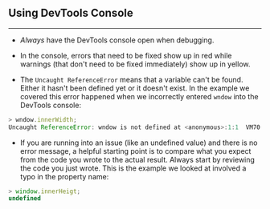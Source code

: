 ## Using DevTools Console
<hr />

* _Always_ have the DevTools console open when debugging.

* In the console, errors that need to be fixed show up in red while warnings (that don't need to be fixed immediately) show up in yellow.

* The `Uncaught ReferenceError` means that a variable can't be found. Either it hasn't been defined yet or it doesn't exist. In the example we covered this error happened when we incorrectly entered `wndow` into the DevTools console:

```js
> wndow.innerWidth;
Uncaught ReferenceError: wndow is not defined at <anonymous>:1:1  VM70:1
```

* If you are running into an issue (like an undefined value) and there is no error message, a helpful starting point is to compare what you expect from the code you wrote to the actual result. Always start by reviewing the code you just wrote. This is the example we looked at involved a typo in the property name:

```js
> window.innerHeigt;
undefined
```